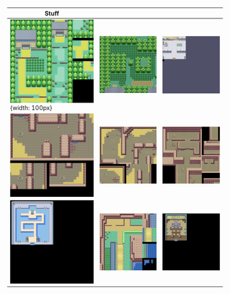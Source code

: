 
| **Stuff**        |            |   |
| ------------- |:-------------:| -----:|
| ![Alt text](maps/0A000B0C.png?raw=True "Title"){width: 100px} | ![Alt text](maps/0C000D0F.png?raw=True "Title")| ![Alt text](maps/1D001E1F.png?raw=True "Title") |
|![Alt text](maps/2C002D2E.png?raw=True "Title")|![Alt text](maps/2F003031.png?raw=True "Title")|![Alt text](maps/3B003D3F.png?raw=True "Title")|
|![Alt text](maps/4B004D4E.png?raw=True "Title")|![Alt text](maps/4F005253.png?raw=True "Title")|![Alt text](maps/17001A1B.png?raw=True "Title")|



